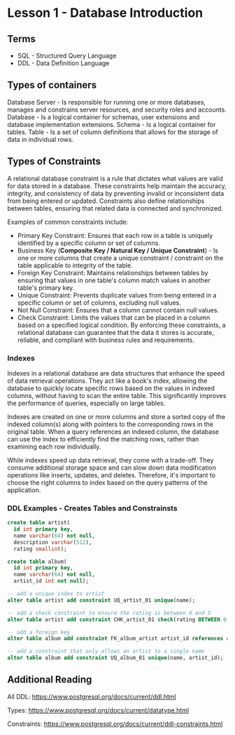<!--
Copyright 2024 Ryan McGuinness

Licensed under the Apache License, Version 2.0 (the "License");
you may not use this file except in compliance with the License.
You may obtain a copy of the License at

  http://www.apache.org/licenses/LICENSE-2.0

Unless required by applicable law or agreed to in writing, software
distributed under the License is distributed on an "AS IS" BASIS,
WITHOUT WARRANTIES OR CONDITIONS OF ANY KIND, either express or implied.
See the License for the specific language governing permissions and
limitations under the License.
-->
# Lesson 1 - Database Introduction

## Terms
 
* SQL - Structured Query Language
* DDL - Data Definition Language

## Types of containers

Database Server - Is responsible for running one or more databases, manages and constrains server resources, and security roles and accounts.
Database - Is a logical container for schemas, user extensions and database implementation extensions.
Schema - Is a logical container for tables.
Table - Is a set of column definitions that allows for the storage of data in individual rows.

## Types of Constraints

A relational database constraint is a rule that dictates what values are valid for data stored in a database. 
These constraints help maintain the accuracy, integrity, and consistency of data by preventing invalid or 
inconsistent data from being entered or updated. Constraints also define relationships between tables, 
ensuring that related data is connected and synchronized.

Examples of common constraints include:

* Primary Key Constraint: Ensures that each row in a table is uniquely identified by a specific column or set of 
  columns.
* Business Key (**Composite Key / Natural Key / Unique Constraint**) - Is one or more columns that create a unique
  constraint / constraint on the table applicable to integrity of the table.
* Foreign Key Constraint: Maintains relationships between tables by ensuring that values in one table's column 
  match values in another table's primary key.
* Unique Constraint: Prevents duplicate values from being entered in a specific column or set of columns, excluding 
  null values.
* Not Null Constraint: Ensures that a column cannot contain null values.
* Check Constraint: Limits the values that can be placed in a column based on a specified logical condition.
  By enforcing these constraints, a relational database can guarantee that the data it stores is accurate, reliable,
  and compliant with business rules and requirements.

### Indexes

Indexes in a relational database are data structures that enhance the speed of data retrieval operations. They act like a book's index, allowing the database to quickly locate specific rows based on the values in indexed columns, without having to scan the entire table. This significantly improves the performance of queries, especially on large tables.

Indexes are created on one or more columns and store a sorted copy of the indexed column(s) along with pointers to the corresponding rows in the original table. When a query references an indexed column, the database can use the index to efficiently find the matching rows, rather than examining each row individually.

While indexes speed up data retrieval, they come with a trade-off. They consume additional storage space and can slow down data modification operations like inserts, updates, and deletes. Therefore, it's important to choose the right columns to index based on the query patterns of the application.

### DDL Examples - Creates Tables and Constrainsts

```sql
create table artist(
  id int primary key,
  name varchar(64) not null,
  description varchar(512),
  rating smallint);

create table album(
  id int primary key,
  name varchar(64) not null,
  artist_id int not null);

-- add a unique index to artist
alter table artist add constraint UQ_artist_01 unique(name);

-- add a check constraint to ensure the rating is between 0 and 5
alter table artist add constraint CHK_artist_01 check(rating BETWEEN 0 AND 5);

-- add a foreign key
alter table album add constraint FK_album_artist artist_id references artist(id);

-- add a constraint that only allows an artist to a single name
alter table album add constraint UQ_album_01 unique(name, artist_id);
```
 ## Additional Reading

All DDL:
https://www.postgresql.org/docs/current/ddl.html

Types:
https://www.postgresql.org/docs/current/datatype.html

Constraints:
https://www.postgresql.org/docs/current/ddl-constraints.html